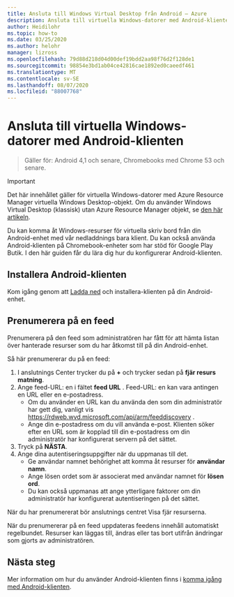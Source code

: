 ```yaml
---
title: Ansluta till Windows Virtual Desktop från Android – Azure
description: Ansluta till virtuella Windows-datorer med Android-klienten.
author: Heidilohr
ms.topic: how-to
ms.date: 03/25/2020
ms.author: helohr
manager: lizross
ms.openlocfilehash: 79d88d218d04d00def19bdd2aa98f76d2f128de1
ms.sourcegitcommit: 98854e3bd1ab04ce42816cae1892ed0caeedf461
ms.translationtype: MT
ms.contentlocale: sv-SE
ms.lasthandoff: 08/07/2020
ms.locfileid: "88007768"
---
```

# <a name="connect-to-windows-virtual-desktop-with-the-android-client"></a>Ansluta till virtuella Windows-datorer med Android-klienten

> Gäller för: Android 4,1 och senare, Chromebooks med Chrome 53 och senare.

>[!IMPORTANT]
>Det här innehållet gäller för virtuella Windows-datorer med Azure Resource Manager virtuella Windows Desktop-objekt. Om du använder Windows Virtual Desktop (klassisk) utan Azure Resource Manager objekt, se [den här artikeln](./virtual-desktop-fall-2019/connect-android-2019.md).

Du kan komma åt Windows-resurser för virtuella skriv bord från din Android-enhet med vår nedladdnings bara klient. Du kan också använda Android-klienten på Chromebook-enheter som har stöd för Google Play Butik. I den här guiden får du lära dig hur du konfigurerar Android-klienten.

## <a name="install-the-android-client"></a>Installera Android-klienten

Kom igång genom att [Ladda ned](https://play.google.com/store/apps/details?id=com.microsoft.rdc.androidx) och installera-klienten på din Android-enhet.

## <a name="subscribe-to-a-feed"></a>Prenumerera på en feed

Prenumerera på den feed som administratören har fått för att hämta listan över hanterade resurser som du har åtkomst till på din Android-enhet.

Så här prenumererar du på en feed:

1. I anslutnings Center trycker du på **+** och trycker sedan på **fjär resurs matning**.
2. Ange feed-URL: en i fältet **feed URL** . Feed-URL: en kan vara antingen en URL eller en e-postadress.
   - Om du använder en URL kan du använda den som din administratör har gett dig, vanligt vis <https://rdweb.wvd.microsoft.com/api/arm/feeddiscovery> .
   - Ange din e-postadress om du vill använda e-post. Klienten söker efter en URL som är kopplad till din e-postadress om din administratör har konfigurerat servern på det sättet.
3. Tryck på **NÄSTA**.
4. Ange dina autentiseringsuppgifter när du uppmanas till det.
   - Ge användar namnet behörighet att komma åt resurser för **användar namn**.
   - Ange lösen ordet som är associerat med användar namnet för **lösen ord**.
   - Du kan också uppmanas att ange ytterligare faktorer om din administratör har konfigurerat autentiseringen på det sättet.

När du har prenumererat bör anslutnings centret Visa fjär resurserna.

När du prenumererar på en feed uppdateras feedens innehåll automatiskt regelbundet. Resurser kan läggas till, ändras eller tas bort utifrån ändringar som gjorts av administratören.

## <a name="next-steps"></a>Nästa steg

Mer information om hur du använder Android-klienten finns i [komma igång med Android-klienten](/windows-server/remote/remote-desktop-services/clients/remote-desktop-android/).
